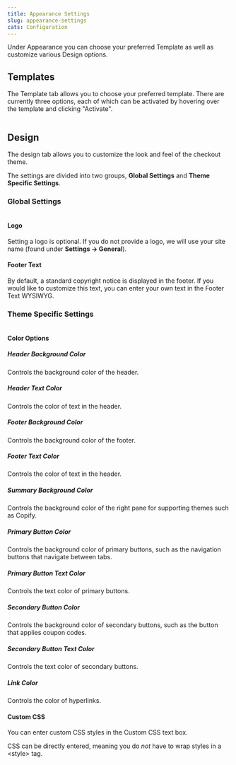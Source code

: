 ```yaml
---
title: Appearance Settings
slug: appearance-settings
cats: Configuration
---
```


<p>Under Appearance you can choose your preferred Template as well as customize various Design options.</p>
<h2>Templates</h2>
<p>The Template tab allows you to choose your preferred template. There are currently three options, each of which can be activated by hovering over the template and clicking &quot;Activate&quot;.</p>
<p><img src="https://www.checkoutwc.com/wp-content/uploads/2018/11/Screenshot-2018-11-01-10.21.20.png" alt="" /></p>
<h2>Design</h2>
<p>The design tab allows you to customize the look and feel of the checkout theme.</p>
<p>The settings are divided into two groups, <strong>Global Settings</strong> and <strong>Theme Specific Settings</strong>.</p>
<h3>Global Settings</h3>
<p><img src="https://www.checkoutwc.com/wp-content/uploads/2017/12/Screenshot-2018-11-01-10.27.13.png" alt="" /></p>
<h4>Logo</h4>
<p>Setting a logo is optional. If you do not provide a logo, we will use your site name (found under <strong>Settings -&gt; General</strong>).</p>
<h4>Footer Text</h4>
<p>By default, a standard copyright notice is displayed in the footer. If you would like to customize this text, you can enter your own text in the Footer Text WYSIWYG.</p>
<h3>Theme Specific Settings</h3>
<p><img src="https://www.checkoutwc.com/wp-content/uploads/2017/12/Screenshot-2018-11-01-10.32.19.png" alt="" /></p>
<h4>Color Options</h4>
<h5>Header Background Color</h5>
<p>Controls the background color of the header.</p>
<h5>Header Text Color</h5>
<p>Controls the color of text in the header.</p>
<h5>Footer Background Color</h5>
<p>Controls the background color of the footer.</p>
<h5>Footer Text Color</h5>
<p>Controls the color of text in the header.</p>
<h5>Summary Background Color</h5>
<p>Controls the background color of the right pane for supporting themes such as Copify.</p>
<h5>Primary Button Color</h5>
<p>Controls the background color of primary buttons, such as the navigation buttons that navigate between tabs.</p>
<h5>Primary Button Text Color</h5>
<p>Controls the text color of primary buttons.</p>
<h5>Secondary Button Color</h5>
<p>Controls the background color of secondary buttons, such as the button that applies coupon codes.</p>
<h5>Secondary Button Text Color</h5>
<p>Controls the text color of secondary buttons.</p>
<h5>Link Color</h5>
<p>Controls the color of hyperlinks.</p>
<h4>Custom CSS</h4>
<p>You can enter custom CSS styles in the Custom CSS text box.</p>
<p>CSS can be directly entered, meaning you do <em>not</em> have to wrap styles in a &lt;style&gt; tag.</p>

